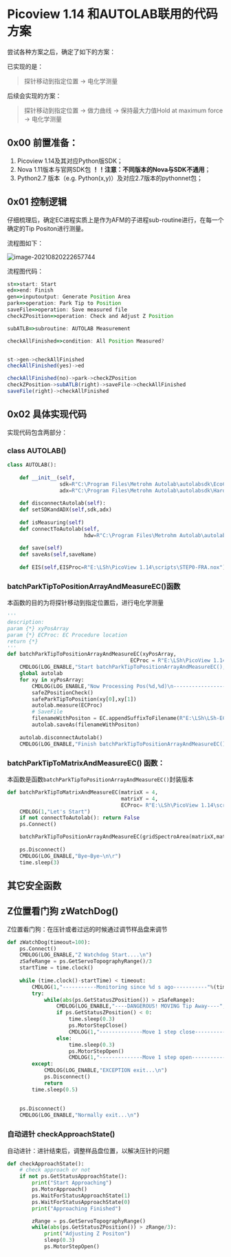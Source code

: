 # Picoview 1.14 和AUTOLAB联用的代码方案

尝试各种方案之后，确定了如下的方案：

已实现的是：

> 探针移动到指定位置 -> 电化学测量

后续会实现的方案：

> 探针移动到指定位置 -> 做力曲线  -> 保持最大力值Hold at maximum force -> 电化学测量



## 0x00 前置准备：

1. Picoview 1.14及其对应Python版SDK；
2. Nova 1.11版本与官网SDK包   **！！注意：不同版本的Nova与SDK不通用**；
3. Python2.7 版本（e.g. Python(x,y)）及对应2.7版本的pythonnet包；





## 0x01 控制逻辑

仔细梳理后，确定EC进程实质上是作为AFM的子进程sub-routine进行，在每一个确定的Tip Positon进行测量。

流程图如下：

![image-20210820222657744](https://i.loli.net/2021/08/20/qry214iHDbKtk7T.png)

流程图代码：
```javascript
st=>start: Start
ed=>end: Finish
gen=>inputoutput: Generate Position Area
park=>operation: Park Tip to Position
saveFile=>operation: Save measured file
checkZPosition=>operation: Check and Adjust Z Position

subATLB=>subroutine: AUTOLAB Measurement

checkAllFinished=>condition: All Position Measured?


st->gen->checkAllFinished
checkAllFinished(yes)->ed

checkAllFinished(no)->park->checkZPosition
checkZPosition->subATLB(right)->saveFile->checkAllFinished
saveFile(right)->checkAllFinished
```







## 0x02 具体实现代码

实现代码包含两部分：

### class AUTOLAB()

```python
class AUTOLAB():
    
    def __init__(self,
                 sdk=R"C:\Program Files\Metrohm Autolab\autolabsdk\EcoChemie.Autolab.Sdk",
                 adx=R"C:\Program Files\Metrohm Autolab\autolabsdk\Hardware Setup Files\Adk.x")
 
    def disconnectAutolab(self):
    def setSDKandADX(self,sdk,adx)
 
    def isMeasuring(self) 
    def connectToAutolab(self,
                         hdw=R"C:\Program Files\Metrohm Autolab\autolabsdk\Hardware Setup Files\PGSTAT302N\HardwareSetup.FRA32M.xml")
   
    def save(self)
    def saveAs(self,saveName)
    
    def EIS(self,EISProc=R"E:\LSh\PicoView 1.14\scripts\STEP0-FRA.nox")
```



### batchParkTipToPositionArrayAndMeasureEC()函数

本函数的目的为将探针移动到指定位置后，进行电化学测量

```python
'''
description: 
param {*} xyPosArray
param {*} ECProc: EC Procedure location
return {*}
'''
def batchParkTipToPositionArrayAndMeasureEC(xyPosArray,
                                        ECProc = R"E:\LSh\PicoView 1.14\scripts\STEP0-FRA.nox"):
    CMDLOG(LOG_ENABLE,"Start batchParkTipToPositionArrayAndMeasureEC(),ECProc=%s"%ECProc)
    global autolab
    for xy in xyPosArray:
        CMDLOG(LOG_ENABLE,"Now Processing Pos(%d,%d)\n---------------------\n"%(xy[0],xy[1]))
        safeZPositionCheck()
        safeParkTipToPosition(xy[0],xy[1])
        autolab.measure(ECProc)
        # SaveFile
        filenameWithPositon = EC.appendSuffixToFilename(R"E:\LSh\LSh-EC\BatchTool_FRA.nox","_POSX%s-POSY%s"%(xy[0],xy[1]))
        autolab.saveAs(filenameWithPositon)
    
    autolab.disconnectAutolab()
    CMDLOG(LOG_ENABLE,"Finish batchParkTipToPositionArrayAndMeasureEC(),ECProc=%s\n\n"%ECProc)

```





### batchParkTipToMatrixAndMeasureEC() 函数：

本函数是函数```batchParkTipToPositionArrayAndMeasureEC()```封装版本

```python
def batchParkTipToMatrixAndMeasureEC(matrixX = 4,
                                     matrixY = 4,
                                     ECProc= R"E:\LSh\PicoView 1.14\scripts\STEP0-FRA.nox"):
    CMDLOG(1,"Let's Start")
    if not connectToAutolab(): return False
    ps.Connect()

    batchParkTipToPositionArrayAndMeasureEC(gridSpectroArea(matrixX,matrixY),ECProc)
    
    ps.Disconnect()
    CMDLOG(LOG_ENABLE,"Bye~Bye~\n\r")
    time.sleep(3)
```

### 

## 	其它安全函数



## Z位置看门狗 zWatchDog()

Z位置看门狗：在压针或者过远的时候通过调节样品盘来调节

```python
def zWatchDog(timeout=100):
    ps.Connect()
    CMDLOG(LOG_ENABLE,"Z Watchdog Start....\n")
    zSafeRange = ps.GetServoTopographyRange()/3
    startTime = time.clock()
    
    while (time.clock()-startTime) < timeout:
        CMDLOG(1,"-----------Monitoring since %d s ago-----------"%(time.clock()-startTime),'\r')
        try:
            while(abs(ps.GetStatusZPosition()) > zSafeRange):
                CMDLOG(LOG_ENABLE,"----DANGEROUS! MOVING Tip Away----",'\r')
                if ps.GetStatusZPosition() < 0:
                    time.sleep(0.3)
                    ps.MotorStepClose()
                    CMDLOG(1,"--------------Move 1 step close--------------",'\r')
                else:
                    time.sleep(0.3)
                    ps.MotorStepOpen()
                    CMDLOG(1,"--------------Move 1 step open--------------",'\r')
        except:
            CMDLOG(LOG_ENABLE,"EXCEPTION exit...\n")
            ps.Disconnect()
            return
        time.sleep(0.5)
        
    
    ps.Disconnect()
    CMDLOG(LOG_ENABLE,"Normally exit...\n")   
```





### 自动进针 checkApproachState()

自动进针：进针结束后，调整样品盘位置，以解决压针的问题

```python
def checkApproachState():
    # check approach or not
    if not ps.GetStatusApproachState():
        print("Start Approaching")
        ps.MotorApproach()
        ps.WaitForStatusApproachState(1)
        ps.WaitForStatusApproachState(0)
        print("Approaching Finished")

        zRange = ps.GetServoTopographyRange()
        while(abs(ps.GetStatusZPosition()) > zRange/3):
            print("Adjusting Z Positon")
            sleep(0.3)
            ps.MotorStepOpen()
```



